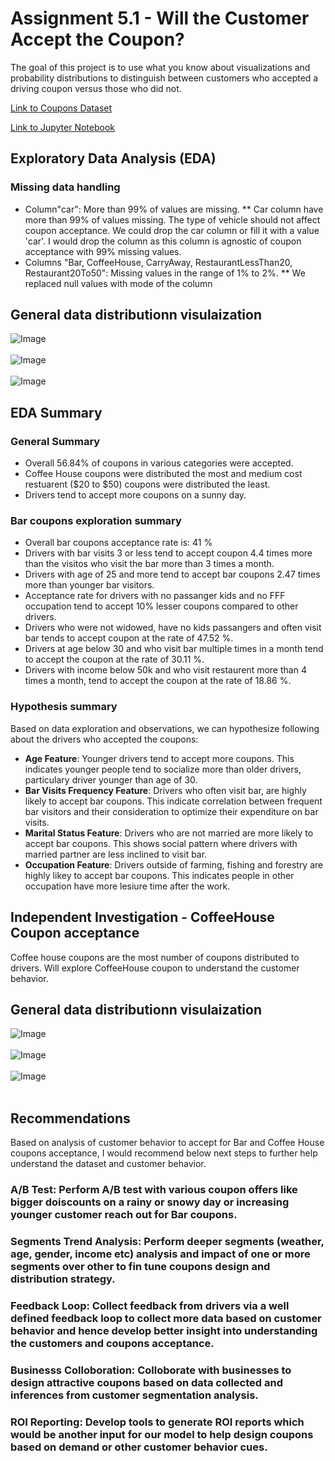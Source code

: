 # Assignment 5.1 - Will the Customer Accept the Coupon?

The goal of this project is to use what you know about visualizations and probability distributions to distinguish between customers who accepted a driving coupon versus those who did not.

[Link to Coupons Dataset](https://github.com/atewari-bot/driving-coupon/blob/main/data/coupons.csv)

[Link to Jupyter Notebook](https://github.com/atewari-bot/driving-coupon/blob/main/prompt.ipynb)

## Exploratory Data Analysis (EDA)

### Missing data handling

* Column"car": More than 99% of values are missing.
  ** Car column have more than 99% of values missing. The type of vehicle should not affect coupon acceptance. We could drop the car column or fill it with a value 'car'. I would drop the column as this column is agnostic of coupon acceptance with 99% missing values. 
* Columns "Bar, CoffeeHouse, CarryAway, RestaurantLessThan20, Restaurant20To50": Missing values in the range of 1% to 2%.
  ** We replaced null values with mode of the column

## General data distributionn visulaization
![Image](/images/coupons_acceptance_proportion.png)
<br>
<br>
![Image](/images/coupons_types_distribution.png)
<br>
<br>
![Image](/images/temperature_histogram.png)

## EDA Summary

### General Summary

* Overall 56.84% of coupons in various categories were accepted.
* Coffee House coupons were distributed the most and medium cost restuarent ($20 to $50) coupons were distributed the least.
* Drivers tend to accept more coupons on a sunny day.
  
### Bar coupons exploration summary

* Overall bar coupons acceptance rate is: 41 %
* Drivers with bar visits 3 or less tend to accept coupon 4.4 times more than the visitos who visit the bar more than 3 times a month.
* Drivers with age of 25 and more tend to accept bar coupons 2.47 times more than younger bar visitors.
* Acceptance rate for drivers with no passanger kids and no FFF occupation tend to accept 10% lesser coupons compared to other drivers.
* Drivers who were not widowed, have no kids passangers and often visit bar tends to accept coupon at the rate of 47.52 %.
* Drivers at age below 30 and who visit bar multiple times in a month tend to accept the coupon at the rate of 30.11 %.
* Drivers with income below 50k and who visit restaurent more than 4 times a month, tend to accept the coupon at the rate of 18.86 %.

### Hypothesis summary

Based on data exploration and observations, we can hypothesize following about the drivers who accepted the coupons:

* **Age Feature**: Younger drivers tend to accept more coupons. This indicates younger people tend to socialize more than older drivers, particulary driver younger than age of 30.
* **Bar Visits Frequency Feature**: Drivers who often visit bar, are highly likely to accept bar coupons. This indicate correlation between frequent bar visitors and their consideration to optimize their expenditure on bar visits.
* **Marital Status Feature**: Drivers who are not married are more likely to accept bar coupons. This shows social pattern where drivers with married partner are less inclined to visit bar.
* **Occupation Feature**: Drivers outside of farming, fishing and forestry are highly likey to accept bar coupons. This indicates people in other occupation have more lesiure time after the work.

## Independent Investigation - CoffeeHouse Coupon acceptance 

Coffee house coupons are the most number of coupons distributed to drivers. Will explore CoffeeHouse coupon to understand the customer behavior.

## General data distributionn visulaization
![Image](/images/ch_overall_acceptance.png)
<br>
<br>
![Image](/images/ch_drivers_comparision.png)
<br>
<br>
![Image](/images/coffee_house_subplots.png)
<br>
<br>

## Recommendations

Based on analysis of customer behavior to accept for Bar and Coffee House coupons acceptance, I would recommend below next steps to further help understand the dataset and customer behavior.

### A/B Test: Perform A/B test with various coupon offers like bigger doiscounts on a rainy or snowy day or increasing younger customer reach out for Bar coupons.

### Segments Trend Analysis: Perform deeper segments (weather, age, gender, income etc) analysis and impact of one or more segments over other to fin tune coupons design and distribution strategy.

### Feedback Loop: Collect feedback from drivers via a well defined feedback loop to collect more data based on customer behavior and hence develop better insight into understanding the customers and coupons acceptance.

### Businesss Colloboration: Colloborate with businesses to design attractive coupons based on data collected and inferences from customer segmentation analysis.

### ROI Reporting: Develop tools to generate ROI reports which would be another input for our model to help design coupons based on demand or other customer behavior cues.




